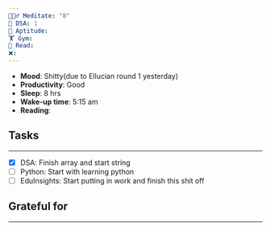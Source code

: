 ```yaml
---
🧘🏻‍♂️ Meditate: "8"
🤖 DSA: 1
🧠 Aptitude: 
🏋 Gym: 
📖 Read: 
❌:
---
```

- **Mood**: Shitty(due to Ellucian round 1 yesterday)
- **Productivity**: Good
- **Sleep**: 8 hrs
- **Wake-up time**: 5:15 am
- **Reading**: 

## Tasks
---
- [x] DSA: Finish array and start string
- [ ] Python: Start with learning python
- [ ] EduInsights: Start putting in work and finish this shit off
## Grateful for
---


